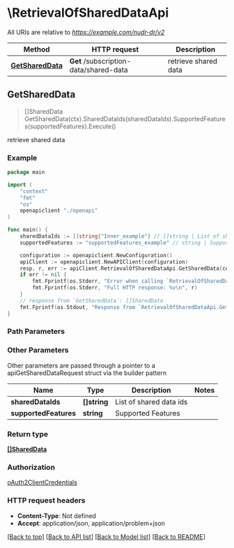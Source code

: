 # \RetrievalOfSharedDataApi

All URIs are relative to *https://example.com/nudr-dr/v2*

Method | HTTP request | Description
------------- | ------------- | -------------
[**GetSharedData**](RetrievalOfSharedDataApi.md#GetSharedData) | **Get** /subscription-data/shared-data | retrieve shared data



## GetSharedData

> []SharedData GetSharedData(ctx).SharedDataIds(sharedDataIds).SupportedFeatures(supportedFeatures).Execute()

retrieve shared data

### Example

```go
package main

import (
    "context"
    "fmt"
    "os"
    openapiclient "./openapi"
)

func main() {
    sharedDataIds := []string{"Inner_example"} // []string | List of shared data ids
    supportedFeatures := "supportedFeatures_example" // string | Supported Features (optional)

    configuration := openapiclient.NewConfiguration()
    apiClient := openapiclient.NewAPIClient(configuration)
    resp, r, err := apiClient.RetrievalOfSharedDataApi.GetSharedData(context.Background()).SharedDataIds(sharedDataIds).SupportedFeatures(supportedFeatures).Execute()
    if err != nil {
        fmt.Fprintf(os.Stderr, "Error when calling `RetrievalOfSharedDataApi.GetSharedData``: %v\n", err)
        fmt.Fprintf(os.Stderr, "Full HTTP response: %v\n", r)
    }
    // response from `GetSharedData`: []SharedData
    fmt.Fprintf(os.Stdout, "Response from `RetrievalOfSharedDataApi.GetSharedData`: %v\n", resp)
}
```

### Path Parameters



### Other Parameters

Other parameters are passed through a pointer to a apiGetSharedDataRequest struct via the builder pattern


Name | Type | Description  | Notes
------------- | ------------- | ------------- | -------------
 **sharedDataIds** | **[]string** | List of shared data ids | 
 **supportedFeatures** | **string** | Supported Features | 

### Return type

[**[]SharedData**](SharedData.md)

### Authorization

[oAuth2ClientCredentials](../README.md#oAuth2ClientCredentials)

### HTTP request headers

- **Content-Type**: Not defined
- **Accept**: application/json, application/problem+json

[[Back to top]](#) [[Back to API list]](../README.md#documentation-for-api-endpoints)
[[Back to Model list]](../README.md#documentation-for-models)
[[Back to README]](../README.md)

